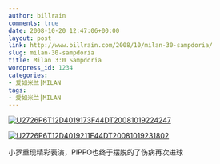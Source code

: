 ```yaml
---
author: billrain
comments: true
date: 2008-10-20 12:47:06+00:00
layout: post
link: http://www.billrain.com/2008/10/milan-30-sampdoria/
slug: milan-30-sampdoria
title: Milan 3:0 Sampdoria
wordpress_id: 1234
categories:
- 爱如米兰|MILAN
tags:
- 爱如米兰|MILAN
---
```


[![U2726P6T12D4019173F44DT20081019224247](http://www.billrain.com/wp-content/uploads/2008/10/u2726p6t12d4019173f44dt20081019224247-thumb.jpg)](http://www.billrain.com/wp-content/uploads/2008/10/u2726p6t12d4019173f44dt20081019224247.jpg)

[![U2726P6T12D4019211F44DT20081019231802](http://www.billrain.com/wp-content/uploads/2008/10/u2726p6t12d4019211f44dt20081019231802-thumb.jpg)](http://www.billrain.com/wp-content/uploads/2008/10/u2726p6t12d4019211f44dt20081019231802.jpg)

小罗重现精彩表演，PIPPO也终于摆脱的了伤病再次进球
